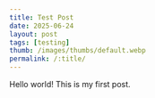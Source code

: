 ```yaml
---
title: Test Post
date: 2025-06-24
layout: post
tags: [testing]
thumb: /images/thumbs/default.webp
permalink: /:title/
---
```


Hello world! This is my first post.
